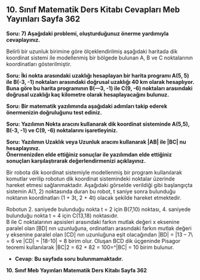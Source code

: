 ## 10. Sınıf Matematik Ders Kitabı Cevapları Meb Yayınları Sayfa 362

**Soru: 7) Aşağıdaki problemi, oluşturduğunuz önerme yardımıyla cevaplayınız.**

Belirli bir uzunluk birimine göre ölçeklendirilmiş aşağıdaki haritada dik koordinat sistemi ile modellenmiş bir bölgede bulunan A, B ve C noktalarının koordinatları gösterilmiştir.

**Soru: İki nokta arasındaki uzaklığı hesaplayan bir harita programı A(5, 5) ile B(-3, -1) noktaları arasındaki doğrusal uzaklığı 40 km olarak hesaplıyor. Buna göre bu harita programının B(—3, -1) ile C(9, -6) noktaları arasındaki doğrusal uzaklığı kaç kilometre olarak hesaplayacağını bulunuz.**

**Soru: Bir matematik yazılımında aşağıdaki adımları takip ederek önermenizin doğruluğunu test ediniz.**

**Soru: Yazılımın Nokta aracını kullanarak dik koordinat sisteminde A(5,5), B(-3, -1) ve C(9, -6) noktalarını işaretleyiniz.**

**Soru: Yazılımın Uzaklık veya Uzunluk aracını kullanarak |AB| ile |BC| nu hesaplayınız.  
 Önermenizden elde ettiğiniz sonuçlar ile yazılımdan elde ettiğiniz sonuçları karşılaştırarak değerlendirmenizi açıklayınız.**

Bir robota dik koordinat sistemiyle modellenmiş bir program kullanılarak komutlar verilip robotun dik koordinat sistemindeki noktalar üzerinde hareket etmesi sağlanmaktadır. Aşağıdaki görselde verildiği gibi başlangıçta sistemin A(1, 2) noktasında duran bu robot, t saniye sonra bulunduğu noktanın koordinatları (1 + 3t, 2 + 4t) olacak şekilde hareket etmektedir.

Robotun 2. saniyede bulunduğu nokta t = 2 için B(7,10) noktası, 4. saniyede bulunduğu nokta t = 4 için C(13,18) noktasıdır.  
 B ile C noktalarının apsisleri arasındaki farkın mutlak değeri x eksenine paralel olan [BD] nın uzunluğuna, ordinatları arasındaki farkın mutlak değeri y eksenine paralel olan [CD] nın uzunluğuna eşit olacağından |BD| = |13 – 7\ = 6 ve |CD| = |18-10| = 8 birim olur. Oluşan BCD dik üçgeninde Pisagor teoremi kullanılarak |BC|2 = 62 + 82 = 100=^|BC| = 10 birim bulunur.

* **Cevap**: **Bu sayfada soru bulunmamaktadır.**

**10. Sınıf Meb Yayınları Matematik Ders Kitabı Sayfa 362**